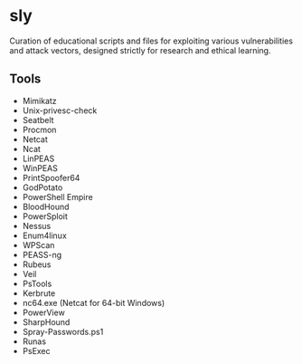 # sly
Curation of educational scripts and files for exploiting various vulnerabilities and attack vectors, designed strictly for research and ethical learning.

## Tools
- Mimikatz
- Unix-privesc-check
- Seatbelt
- Procmon
- Netcat
- Ncat
- LinPEAS
- WinPEAS
- PrintSpoofer64
- GodPotato
- PowerShell Empire
- BloodHound
- PowerSploit
- Nessus
- Enum4linux
- WPScan
- PEASS-ng
- Rubeus
- Veil
- PsTools
- Kerbrute
- nc64.exe (Netcat for 64-bit Windows)
- PowerView
- SharpHound
- Spray-Passwords.ps1
- Runas
- PsExec
